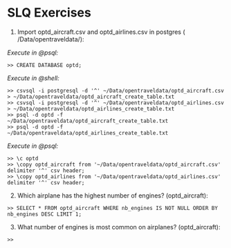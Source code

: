 # SLQ Exercises

1.  Import optd_aircraft.csv and optd_airlines.csv in postgres ( /Data/opentraveldata/):<br />

_Execute in @psql:_ <br />

```
>> CREATE DATABASE optd;
```

_Execute in @shell:_ <br />

```
>> csvsql -i postgresql -d '^' ~/Data/opentraveldata/optd_aircraft.csv > ~/Data/opentraveldata/optd_aircraft_create_table.txt
>> csvsql -i postgresql -d '^' ~/Data/opentraveldata/optd_airlines.csv > ~/Data/opentraveldata/optd_airlines_create_table.txt
>> psql -d optd -f ~/Data/opentraveldata/optd_aircraft_create_table.txt
>> psql -d optd -f ~/Data/opentraveldata/optd_airlines_create_table.txt
```

_Execute in @psql:_ <br />

```
>> \c optd
>> \copy optd_aircraft from '~/Data/opentraveldata/optd_aircraft.csv' delimiter '^' csv header;
>> \copy optd_airlines from '~/Data/opentraveldata/optd_airlines.csv' delimiter '^' csv header;

```

2.  Which airplane has the highest number of engines?
(optd_aircraft):

```
>> SELECT * FROM optd_aircraft WHERE nb_engines IS NOT NULL ORDER BY nb_engines DESC LIMIT 1;

```

3.  What number of engines is most common on airplanes?
(optd_aircraft):
```
>> 
```

